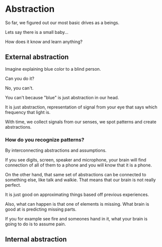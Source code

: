 # Abstraction 

So far, we figured out our most basic drives as a beings. 

Lets say there is a small baby... 

How does it know and learn anything? 

## External abstraction

Imagine explaining blue color to a blind person. 

Can you do it? 

No, you can't. 

You can't because "blue" is just abstraction in our head. 

It is just abstraction, representation of signal from your eye that says which frequency that light is. 

With time, we collect signals from our senses, we spot patterns and create abstractions. 

### How do you recognize patterns? 

By interconnecting abstractions and assumptions. 

If you see digits, screen, speaker and microphone, your brain will find connection of all of them to a phone and you will know that it is a phone. 

On the other hand, that same set of abstractions can be connected to something else, like talk and walkie. That means that our brain is not really perfect. 

It is just good on approximating things based off previous experiences. 

Also, what can happen is that one of elements is missing. What brain is good at is predicting missing parts. 

If you for example see fire and someones hand in it, what your brain is going to do is to assume pain. 

## Internal abstraction



